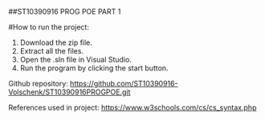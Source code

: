 ##ST10390916 PROG POE PART 1

#How to run the project:
1. Download the zip file.
2. Extract all the files.
3. Open the .sln file in Visual Studio.
4. Run the program by clicking the start button.

Github repository:
https://github.com/ST10390916-Volschenk/ST10390916PROGPOE.git

References used in project: 
             https://www.w3schools.com/cs/cs_syntax.php

